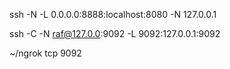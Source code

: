 ssh -N -L 0.0.0.0:8888:localhost:8080 -N 127.0.0.1

ssh -C -N raf@127.0.0:9092 -L 9092:127.0.0.1:9092

~/ngrok tcp 9092